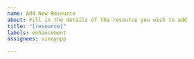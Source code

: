 ```yaml
---
name: Add New Resource
about: Fill in the details of the resource you wish to add
title: "[resource]"
labels: enhancement
assignees: vinaynpp

---
```




